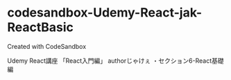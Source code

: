# codesandbox-Udemy-React-jak-ReactBasic
Created with CodeSandbox

Udemy React講座 「React入門編」 authorじゃけぇ 
・セクション6-React基礎編

